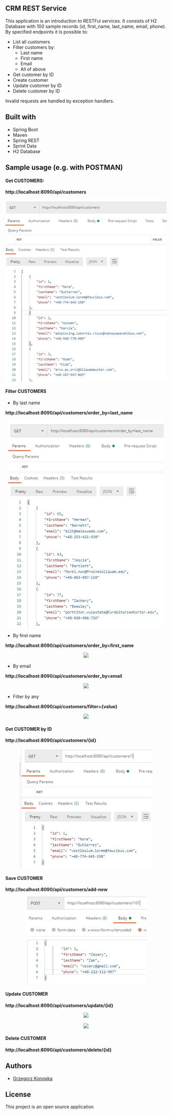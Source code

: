 ## CRM REST Service

This application is an introduction to RESTFul services.
It consists of H2 Database with 100 sample records (id, first_name, last_name, email, phone).
By specified endpoints it is possible to:
* List all customers
* Filter customers by:
  * Last name
  * First name
  * Email
  * All of above
* Get customer by ID
* Create customer
* Update customer by ID
* Delete customer by ID

Invalid requests are handled by exception handlers.

## Built with

* Spring Boot
* Maven
* Spring REST
* Sprint Data
* H2 Database

## Sample usage (e.g. with POSTMAN)

#### Get CUSTOMERS:
<p><b>http://localhost:8090/api/customers</b></p>
<p align="center">
  <img src="https://github.com/konopkagrzegorz/crm-rest-service/blob/master/images/get-customers.JPG">
</p>

#### Filter CUSTOMERS
* By last name
<p><b>http://localhost:8090/api/customers/order_by=last_name</b></p>
<p align="center">
  <img src="https://github.com/konopkagrzegorz/crm-rest-service/blob/master/images/filter-by-lastname.JPG">
</p>

* By first name
<p><b>http://localhost:8090/api/customers/order_by=first_name</b></p>
<p align="center">
  <img src="https://github.com/konopkagrzegorz/crm-rest-service/blob/master/images/filer-by-firstname.JPG">
</p>

* By email
<p><b>http://localhost:8090/api/customers/order_by=email</b></p>
<p align="center">
  <img src="https://github.com/konopkagrzegorz/crm-rest-service/blob/master/images/filer-by-email.JPG">
</p>

* Filter by any
<p><b>http://localhost:8090/api/customers/filter={value}</b></p>
<p align="center">
  <img src="https://github.com/konopkagrzegorz/crm-rest-service/blob/master/images/filer-by-any.JPG">
</p>

#### Get CUSTOMER by ID
<p><b>http://localhost:8090/api/customers/{id}</b></p>
<p align="center">
  <img src="https://github.com/konopkagrzegorz/crm-rest-service/blob/master/images/get-customer.JPG">
</p>

#### Save CUSTOMER
<p><b>http://localhost:8090/api/customers/add-new</b></p>
<p align="center">
  <img src="https://github.com/konopkagrzegorz/crm-rest-service/blob/master/images/add-new.JPG">
</p>

#### Update CUSTOMER
<p><b>http://localhost:8090/api/customers/update/{id}</b></p>
<p align="center">
  <img src="https://github.com/konopkagrzegorz/crm-rest-service/blob/master/images/save-customer-before.JPG">
</p>
<p align="center">
  <img src="https://github.com/konopkagrzegorz/crm-rest-service/blob/master/images/save-customer-after.JPG">
</p>

#### Delete CUSTOMER
<p><b>http://localhost:8090/api/customers/delete/{id}</b></p>

## Authors

* [Grzegorz Konopka](https://github.com/konopkagrzegorz)

## License

This project is an open source application
